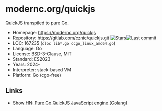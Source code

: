 # modernc.org/quickjs

[QuickJS](quickjs.md) transpiled to pure Go.

* Homepage:    https://modernc.org/quickjs
* Repository:  https://gitlab.com/cznic/quickjs.git <span class="shields"><img src="https://img.shields.io/gitlab/stars/cznic/quickjs?label=&style=flat-square" alt="Stars" title="Stars"><img src="https://img.shields.io/gitlab/last-commit/cznic/quickjs?label=&style=flat-square" alt="Last commit" title="Last commit"></span>
* LOC:         167235 (`cloc lib*.go ccgo_linux_amd64.go`)
* Language:    Go
* License:     BSD-3-Clause, MIT
* Standard:    ES2023
* Years:       2024-
* Interpreter: stack-based VM
* Platform:    Go (cgo-free)

## Links

* [Show HN: Pure Go QuickJS JavaScript engine (Golang)](https://news.ycombinator.com/item?id=43962304)
